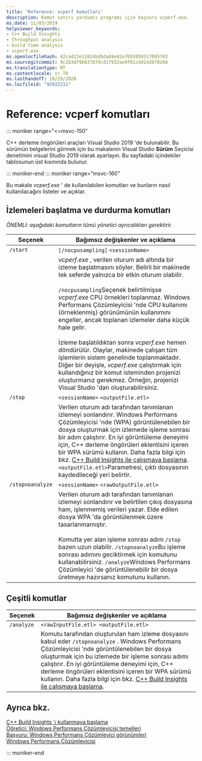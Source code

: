 ```yaml
---
title: 'Reference: vcperf komutları'
description: Komut satırı yardımcı programı için başvuru vcperf.exe.
ms.date: 11/03/2019
helpviewer_keywords:
- C++ Build Insights
- throughput analysis
- build time analysis
- vcperf.exe
ms.openlocfilehash: 42ca422e11824bdbdad4e42e7b55950317095703
ms.sourcegitcommit: 9c2b3df9b837879cd17932ae9f61cdd142078260
ms.translationtype: MT
ms.contentlocale: tr-TR
ms.lasthandoff: 10/29/2020
ms.locfileid: "92922211"
---
```

# <a name="reference-vcperf-commands"></a>Reference: vcperf komutları

::: moniker range="<=msvc-150"

C++ derleme öngörüleri araçları Visual Studio 2019 'de bulunabilir. Bu sürümün belgelerini görmek için bu makalenin Visual Studio **Sürüm** Seçicisi denetimini visual Studio 2019 olarak ayarlayın. Bu sayfadaki içindekiler tablosunun üst kısmında bulunur.

::: moniker-end
::: moniker range="msvc-160"

Bu makale *vcperf.exe* ' de kullanılabilen komutları ve bunların nasıl kullanılacağını listeler ve açıklar.

## <a name="commands-to-start-and-stop-traces"></a>İzlemeleri başlatma ve durdurma komutları

*ÖNEMLI: aşağıdaki komutların tümü yönetici ayrıcalıkları gerektirir.*

| Seçenek           | Bağımsız değişkenler ve açıklama |
|------------------|---------------------------|
| `/start`         | `[/nocpusampling]` `<sessionName>` |
|                  | *vcperf.exe* , verilen oturum adı altında bir izleme başlatmasını söyler. Belirli bir makinede tek seferde yalnızca bir etkin oturum olabilir. <br/><br/> `/nocpusampling`Seçenek belirtilmişse *vcperf.exe* CPU örnekleri toplanmaz. Windows Performans Çözümleyicisi 'nde CPU kullanımı (örneklenmiş) görünümünün kullanımını engeller, ancak toplanan izlemeler daha küçük hale gelir. <br/><br/> İzleme başlatıldıktan sonra *vcperf.exe* hemen döndürülür. Olaylar, makinede çalışan tüm işlemlerin sistem genelinde toplanmaktadır. Diğer bir deyişle, *vcperf.exe* çalıştırmak için kullandığınız bir komut isteminden projenizi oluşturmanız gerekmez. Örneğin, projenizi Visual Studio 'dan oluşturabilirsiniz. |
| `/stop`          | `<sessionName>` `<outputFile.etl>` |
|                  | Verilen oturum adı tarafından tanımlanan izlemeyi sonlandırır. Windows Performans Çözümleyicisi 'nde (WPA) görüntülenebilen bir dosya oluşturmak için izlemede işleme sonrası bir adım çalıştırır. En iyi görüntüleme deneyimi için, C++ derleme öngörüleri eklentisini içeren bir WPA sürümü kullanın. Daha fazla bilgi için bkz. [C++ Build Insights ile çalışmaya başlama](../get-started-with-cpp-build-insights.md). `<outputFile.etl>`Parametresi, çıktı dosyasının kaydedileceği yeri belirtir. |
| `/stopnoanalyze` | `<sessionName>` `<rawOutputFile.etl>` |
|                  | Verilen oturum adı tarafından tanımlanan izlemeyi sonlandırır ve belirtilen çıkış dosyasına ham, işlenmemiş verileri yazar. Elde edilen dosya WPA 'da görüntülenmek üzere tasarlanmamıştır. <br/><br/> Komutta yer alan işleme sonrası adım `/stop` bazen uzun olabilir. `/stopnoanalyze`Bu işleme sonrası adımını geciktirmek için komutunu kullanabilirsiniz. `/analyze`Windows Performans Çözümleyici 'de görüntülenebilir bir dosya üretmeye hazırsanız komutunu kullanın. |

## <a name="miscellaneous-commands"></a>Çeşitli komutlar

| Seçenek     | Bağımsız değişkenler ve açıklama |
|------------|---------------------------|
| `/analyze` | `<rawInputFile.etl> <outputFile.etl>` |
|            | Komutu tarafından oluşturulan ham izleme dosyasını kabul eder `/stopnoanalyze` . Windows Performans Çözümleyicisi 'nde görüntülenebilen bir dosya oluşturmak için bu izlemede bir işleme sonrası adımı çalıştırır. En iyi görüntüleme deneyimi için, C++ derleme öngörüleri eklentisini içeren bir WPA sürümü kullanın. Daha fazla bilgi için bkz. [C++ Build Insights ile çalışmaya başlama](../get-started-with-cpp-build-insights.md). |

## <a name="see-also"></a>Ayrıca bkz.

[C++ Build Insights 'ı kullanmaya başlama](../get-started-with-cpp-build-insights.md)\
[Öğretici: Windows Performans Çözümleyicisi temelleri](../tutorials/wpa-basics.md)\
[Başvuru: Windows Performans Çözümleyici görünümleri](wpa-views.md)\
[Windows Performans Çözümleyicisi](/windows-hardware/test/wpt/windows-performance-analyzer)

::: moniker-end

